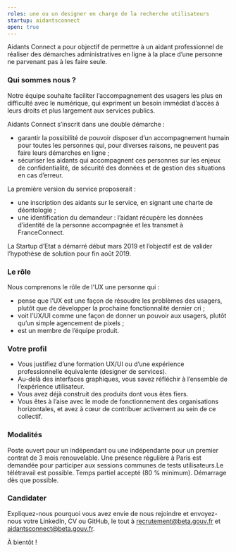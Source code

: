 ```yaml
---
roles: une ou un designer en charge de la recherche utilisateurs
startup: aidantsconnect
open: true
---
```


Aidants Connect a pour objectif de permettre à un aidant professionnel de réaliser des démarches administratives en ligne à la place d’une personne ne parvenant pas à les faire seule.

<!--more-->

### Qui sommes nous ?
Notre équipe souhaite faciliter l’accompagnement des usagers les plus en difficulté avec le numérique, qui expriment un besoin immédiat d’accès à leurs droits et plus largement aux services publics.

Aidants Connect s’inscrit dans une double démarche :

* garantir la possibilité de pouvoir disposer d’un accompagnement humain pour toutes les personnes qui, pour diverses raisons, ne peuvent pas faire leurs démarches en ligne ;
* sécuriser les aidants qui accompagnent ces personnes sur les enjeux de confidentialité, de sécurité des données et de gestion des situations en cas d’erreur.

La première version du service proposerait :

* une inscription des aidants sur le service, en signant une charte de déontologie ;
* une identification du demandeur : l’aidant récupère les données d’identité de la personne accompagnée et les transmet à FranceConnect.

La Startup d’Etat a démarré début mars 2019 et l’objectif est de valider l’hypothèse de solution pour fin août 2019.

### Le rôle
Nous comprenons le rôle de l'UX une personne qui :

* pense que l’UX est une façon de résoudre les problèmes des usagers, plutôt que de développer la prochaine fonctionnalité dernier cri ;
* voit l’UX/UI comme une façon de donner un pouvoir aux usagers, plutôt qu’un simple agencement de pixels ;
* est un membre de l’équipe produit.

### Votre profil
* Vous justifiez d’une formation UX/UI ou d’une expérience professionnelle équivalente (designer de services).
* Au-delà des interfaces graphiques, vous savez réfléchir à l’ensemble de l’expérience utilisateur.
* Vous avez déjà construit des produits dont vous êtes fiers.
* Vous êtes à l’aise avec le mode de fonctionnement des organisations horizontales, et avez à cœur de contribuer activement au sein de ce collectif.

### Modalités
Poste ouvert pour un indépendant ou une indépendante pour un premier contrat de 3 mois renouvelable. Une présence régulière à Paris est demandée pour participer aux sessions communes de tests utilisateurs.Le télétravail est possible. Temps partiel accepté (80 % minimum). Démarrage dès que possible.

### Candidater

Expliquez-nous pourquoi vous avez envie de nous rejoindre et envoyez-nous votre LinkedIn, CV ou GitHub, le tout à recrutement@beta.gouv.fr et aidantsconnect@beta.gouv.fr.

À bientôt !
